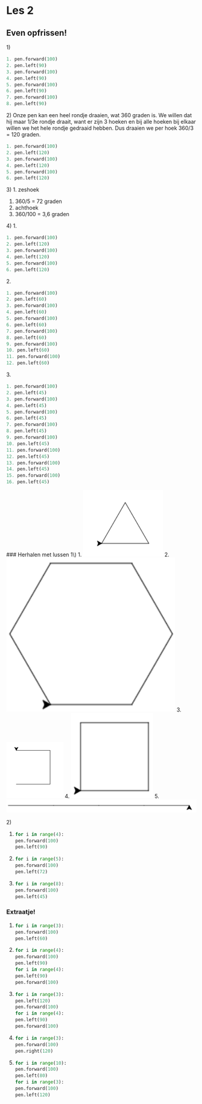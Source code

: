 # Les 2

## Even opfrissen!

1\)

```python
1. pen.forward(100)
2. pen.left(90)
3. pen.forward(100)
4. pen.left(90)
5. pen.forward(100)
6. pen.left(90)
7. pen.forward(100)
8. pen.left(90)
```

2\) Onze pen kan een heel rondje draaien, wat 360 graden is. We willen dat hij maar 1/3e rondje draait, want er zijn 3 hoeken en bij alle hoeken bij elkaar willen we het hele rondje gedraaid hebben. Dus draaien we per hoek 360/3 = 120 graden.

```python
1. pen.forward(100)
2. pen.left(120)
3. pen.forward(100)
4. pen.left(120)
5. pen.forward(100)
6. pen.left(120)
```

3\) 1. zeshoek

1. 360/5 = 72 graden
2. achthoek
3. 360/100 = 3,6 graden

4\) 1.

```python
1. pen.forward(100)
2. pen.left(120)
3. pen.forward(100)
4. pen.left(120)
5. pen.forward(100)
6. pen.left(120)
```

2\.

```python
1. pen.forward(100)
2. pen.left(60)
3. pen.forward(100)
4. pen.left(60)
5. pen.forward(100)
6. pen.left(60)
7. pen.forward(100)
8. pen.left(60)
9. pen.forward(100)
10. pen.left(60)
11. pen.forward(100)
12. pen.left(60)
```

3\.

```python
1. pen.forward(100)
2. pen.left(45)
3. pen.forward(100)
4. pen.left(45)
5. pen.forward(100)
6. pen.left(45)
7. pen.forward(100)
8. pen.left(45)
9. pen.forward(100)
10. pen.left(45)
11. pen.forward(100)
12. pen.left(45)
13. pen.forward(100)
14. pen.left(45)
15. pen.forward(100)
16. pen.left(45)
```

\### Herhalen met lussen 1\\) 1. ![](<../../../.gitbook/assets/image-20190318130624359 (2) (4) (4) (4) (4) (4) (4) (4) (1) (2).png>) 2. ![](../../../.gitbook/assets/image-20190415164642350.png) 3. ![](<../../../.gitbook/assets/les 2 1.3.PNG>) 4. ![](../../../.gitbook/assets/image-20190415160753334.png) 5. ![](../../../.gitbook/assets/image-20190415160852179.png)

2\)

1. ```python
   for i in range(4):
   pen.forward(100)
   pen.left(90)
   ```
2. ```python
   for i in range(5):
   pen.forward(100)
   pen.left(72)
   ```
3. ```python
   for i in range(8):
   pen.forward(100)
   pen.left(45)
   ```

### Extraatje!

1. ```python
   for i in range(3):
   pen.forward(100)
   pen.left(60)
   ```
2. ```python
   for i in range(4):
   pen.forward(100)
   pen.left(90)
   for i in range(4):
   pen.left(90)
   pen.forward(100)
   ```
3. ```python
   for i in range(3):
   pen.left(120)
   pen.forward(100)
   for i in range(4):
   pen.left(90)
   pen.forward(100)
   ```
4. ```python
   for i in range(3):
   pen.forward(100)
   pen.right(120)
   ```
5. ```python
   for i in range(10):
   pen.forward(100)
   pen.left(80)
   for i in range(3):
   pen.forward(100)
   pen.left(120)
   ```
